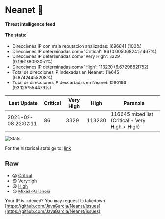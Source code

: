 # Neanet :hocho:
#### Threat intelligence feed
#### The stats:

- Direcciones IP con mala reputacion analizadas: 1696841 (100%)
- Direcciones IP determinadas como 'Critical':  86 (0.00506824151467%)
- Direcciones IP determinadas como 'Very High':  3329 (0.196188093051%)
- Direcciones IP determinadas como 'High':  113230 (6.67298821752)
- Total de direcciones IP indexadas en Neanet:  116645 (6.87424455208%)
- Total de direcciones IP descartadas en Neanet:  1580196 (93.1257554479%)

| Last Update | Critical | Very High | High | Paranoia |
| --- | --- | --- | --- | --- |
| 2021-02-08 22:02:11 | 86 | 3329 | 113230 | 116645 mixed list (Critical + Very High + High)|

![Stats](https://docs.google.com/spreadsheets/d/e/2PACX-1vSnaNMIXVabIpDJjufMlzH7poXnshF3mgd8Is1g9ytUEzVsP5my4Trn8f-xkoLLQ38xpL3HtmUexLo6/pubchart?oid=501124687&format=image)

For the historical stats go to: [link](/stats.csv)
## Raw
- :scream: [Critical](https://raw.githubusercontent.com/JavaGarcia/Neanet/master/blacklists/neanet_critical.txt)
- :fearful: [VeryHigh](https://raw.githubusercontent.com/JavaGarcia/Neanet/master/blacklists/neanet_veryHigh.txtt)
- :frowning: [High](https://raw.githubusercontent.com/JavaGarcia/Neanet/master/blacklists/neanet_high.txt)
- :dizzy_face: [Mixed-Paranoia](https://raw.githubusercontent.com/JavaGarcia/Neanet/master/blacklists/neanet_all.txt)


Your IP is indexed? You may request to takedown. [https://github.com/JavaGarcia/Neanet/issues](https://github.com/JavaGarcia/Neanet/issues)




























































































































































































































































































































































































































































































































































































































































































































































































































































































































































































































































































































































































































































































































































































































































































































































































































































































































































































































































































































































































































































































































































































































































































































































































































































































































































































































































































































































































































































































































































































































































































































































































































































































































































































































































































































































































































































































































































































































































































































































































































































































































































































































